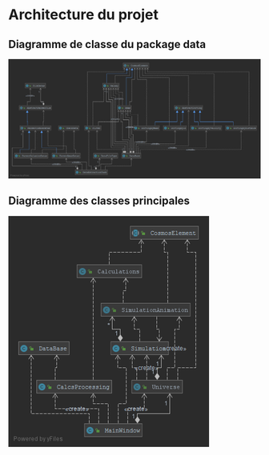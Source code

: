 # Architecture du projet

## Diagramme de classe du package data

![Diagramme data](docs/diagramme_data.png)

## Diagramme des classes principales

![Diagramme des classes principales](docs/diagramme_principal.png)